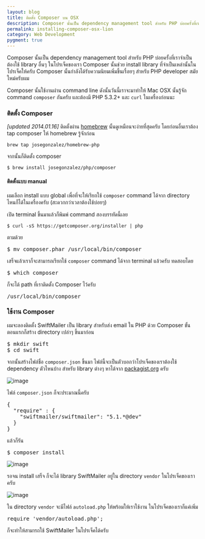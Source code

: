 ```yaml
---
layout: blog
title: ติดตั้ง Composer บน OSX 
description: Composer นั้นเป็น dependency management tool สำหรับ PHP บ่อยครั้งที่เราจำเป็นต้องใช้ library อื่นๆ ในโปรเจ็คของเรา Composer นั้นช่วย install library ที่จำเป็นเหล่านั้นในโปรเจ็คให้ครับ Composer นั้นกำลังได้รับความนิยมเพิ่มขึ้นเรื่อยๆ สำหรับ PHP developer สมัยใหม่ครับผม
permalink: installing-composer-osx-lion
category: Web Development
pygment: true
---
```


Composer นั้นเป็น dependency management tool สำหรับ PHP บ่อยครั้งที่เราจำเป็นต้องใช้ library อื่นๆ ในโปรเจ็คของเรา Composer นั้นช่วย install library ที่จำเป็นเหล่านั้นในโปรเจ็คให้ครับ Composer นั้นกำลังได้รับความนิยมเพิ่มขึ้นเรื่อยๆ สำหรับ PHP developer สมัยใหม่ครับผม

Composer นั้นใช้งานผ่าน command line ดังนั้นวันนี้เราจะมาทำให้ Mac OSX นั้นรู้จัก command <code>composer</code> กันครับ  และต้องมี PHP 5.3.2+ และ <code>curl</code> ในเครื่องก่อนนะ

### ติดตั้ง Composer

<em>[updated 2014.01.16]</em> ติดตั้งผ่าน [homebrew](http://brew.sh) นั้นดูเหมือนจะง่ายที่สุดครับ โดยก่อนอื่นเราต้อง tap  composer ให้ homebrew รู้จักก่อน

<pre class="language-bash"><code>brew tap josegonzalez/homebrew-php</code></pre>

จากนั้นก็ติดตั้ง composer

<pre class="language-bash"><code>$ brew install josegonzalez/php/composer</code></pre>

#### ติดตั้งแบบ manual

ผมเลือก install แบบ global เพื่อที่จะให้เรียกใช้ <code>composer</code> command ได้จาก directory ไหนก็ได้ในเครื่องครับ (สะดวกกว่าเวลาต้องใช้บ่อยๆ)

เปิด terminal ขึ้นมาแล้วก็พิมพ์ command สองบรรทัดนี้เลย

<pre class="language-bash"><code>$ curl -sS https://getcomposer.org/installer | php</code></pre>

ตามด้วย

<pre class="language-bash">$ mv composer.phar /usr/local/bin/composer</code></pre>

เสร็จแล้วเราก็จะสามารถเรียกใช้ <code>composer</code> command ได้จาก terminal แล้วครับ ทดสอบโดย

<pre class="language-bash">$ which composer</code></pre>

ก็จะได้ path ที่เราติดตั้ง Composer ไว้ครับ

<pre class="language-bash">/usr/local/bin/composer</code></pre>

### ใช้งาน ​Composer

ผมจะลองติดตั้ง SwiftMailer เป็น library สำหรับส่ง email ใน PHP ด้วย Composer ขั้นตอนแรกก็สร้าง directory เปล่าๆ ขึ้นมาก่อน

<pre class="language-bash">$ mkdir swift
$ cd swift</code></pre>

จากนั้นสร้างไฟล์ชื่อ <code>composer.json</code> ขึ้นมา ไฟล์นี้จะเป็นตัวบอกว่าโปรเจ็คของเราต้องใช้ dependency ตัวไหนบ้าง สำหรับ library ต่างๆ หาได้จาก [packagist.org](https://packagist.org/) ครับ

![image](http://farm3.staticflickr.com/2867/9075282740_9b46af0d7d_z.jpg)

ไฟล์ <code>composer.json</code> ก็จะประมาณนี้ครับ

<pre class="language-javascript">{
  "require" : {
    "swiftmailer/swiftmailer": "5.1.*@dev"
  }
}</code></pre>

แล้วก็รัน

<pre class="language-bash">$ composer install</code></pre>

![image](http://farm8.staticflickr.com/7453/9075336190_a56f25d621_o.png)

รอจน install เสร็จ ก็จะได้ library SwiftMailer อยู่ใน directory <code>vendor</code> ในโปรเจ็คของเราครับ

![image](http://farm4.staticflickr.com/3828/9073106529_f552a63379_o.png)

ใน directory <code>vendor</code> จะมีไฟล์ <code>autoload.php</code> ให้พร้อมให้เราใช้งาน ในโปรเจ็คของเราก็แค่เพิ่ม

<pre class="language-php">require 'vendor/autoload.php';</code></pre>

ก็จะทำให้สามารถใช้ SwiftMailer ในโปรเจ็คได้ครับ